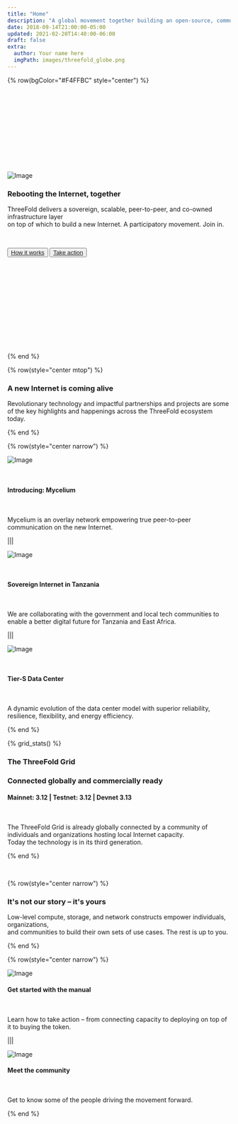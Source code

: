 ```yaml
---
title: "Home"
description: "A global movement together building an open-source, community-driven, decentralized Internet – from the ground up." # quotation marks to allow colons where used
date: 2018-09-14T21:00:00-05:00
updated: 2021-02-20T14:40:00-06:00
draft: false
extra:
  author: Your name here
  imgPath: images/threefold_globe.png
---
```


<!-- section 1 (header) -->

{% row(bgColor="#F4FFBC" style="center") %}

<br>
<br>
<br>
<br>
<br>
<br>
<br>
<br>
<br>
<br>

![Image](black_threefold_horizontal.png#medium)

### **Rebooting the Internet, together**

ThreeFold delivers a sovereign, scalable, peer-to-peer, and co-owned infrastructure layer<br>on top of which to build a new Internet.
A participatory movement. Join in. 

<br>

<button>[How it works](https://manual.grid.tf)</button>
<button>[Take action](https://manual.grid.tf)</button>

<br>
<br>
<br>
<br>
<br>
<br>
<br>
<br>
<br>
<br>
<br>

{% end %}

{% row(style="center mtop") %}

### **A new Internet is coming alive**

Revolutionary technology and impactful partnerships and projects are some of the key highlights and happenings across the ThreeFold ecosystem today.

{% end %}

{% row(style="center narrow") %}

![Image](mycelium.png#medium)

<br>

#### Introducing: Mycelium

<br>

Mycelium is an overlay network empowering true peer-to-peer communication on the new Internet.

|||

![Image](icttanzania.png#medium)

<br>

#### Sovereign Internet in Tanzania

<br>

We are collaborating with the government and local tech communities to enable a better digital future for Tanzania and East Africa.

|||

![Image](tiers.png#medium)

<br>

#### Tier-S Data Center

<br>

A dynamic evolution of the data center model with superior reliability, resilience, flexibility, and energy efficiency.

{% end %}

{% grid_stats() %}

### The ThreeFold Grid

### **Connected globally and commercially ready**

#### **Mainnet: 3.12** | Testnet: 3.12 | Devnet 3.13

<br>

The ThreeFold Grid is already globally connected by a community of individuals and organizations hosting local Internet capacity.<br>Today the technology is in its third generation.

{% end %}

<br>

{% row(style="center narrow") %}

### **It's not our story – it's yours**

Low-level compute, storage, and network constructs empower individuals, organizations,<br>and communities to build their own sets of use cases. The rest is up to you.

{% end %}

{% row(style="center narrow") %}

![Image](manual.png#medium)

#### Get started with the manual

<br>

Learn how to take action – from connecting capacity to deploying on top of it to buying the token.

|||

![Image](community.png#medium)

#### Meet the community

<br>

Get to know some of the people driving the movement forward.

{% end %}